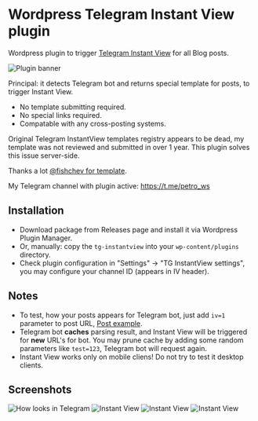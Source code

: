 # Wordpress Telegram Instant View plugin

Wordpress plugin to trigger [Telegram Instant View](https://instantview.telegram.org/) for all Blog posts.

![Plugin banner](assets/banner-1544x500.png)

Principal: it detects Telegram bot and returns special template for
posts, to trigger Instant View.

* No template submitting required.
* No special links required.
* Compatable with any cross-posting systems.

Original Telegram InstantView templates registry appears to be dead,
my template was not reviewed and submitted in over 1 year. This plugin
solves this issue server-side.

Thanks a lot [@fishchev for template](https://gist.github.com/fishchev/ed2ca15d5ffd9594d41498a4bf9ba12e).

My Telegram channel with plugin active: https://t.me/petro_ws

## Installation

* Download package from Releases page and install it via Wordpress Plugin Manager.
* Or, manually: copy the `tg-instantview` into your `wp-content/plugins` directory.
* Check plugin configuration in "Settings" -> "TG InstantView settings", you may configure your channel ID (appears in IV header).

## Notes

* To test, how your posts appears for Telegram bot, just add `iv=1` parameter to post URL, [Post example](https://petro.ws/vancouver-skies/?iv=1).
* Telegram bot **caches** parsing result, and Instant View will be triggered for **new** URL's for bot. You may prune cache by adding some random parameters like `test=123`, Telegram bot will request again.
* Instant View works only on mobile cliens! Do not try to test it desktop clients.

## Screenshots

![How looks in Telegram](assets/screenshot-1.jpg) ![Instant View](assets/screenshot-2.jpg) ![Instant View](assets/screenshot-3.jpg)  ![Instant View](assets/screenshot-4.jpg)

